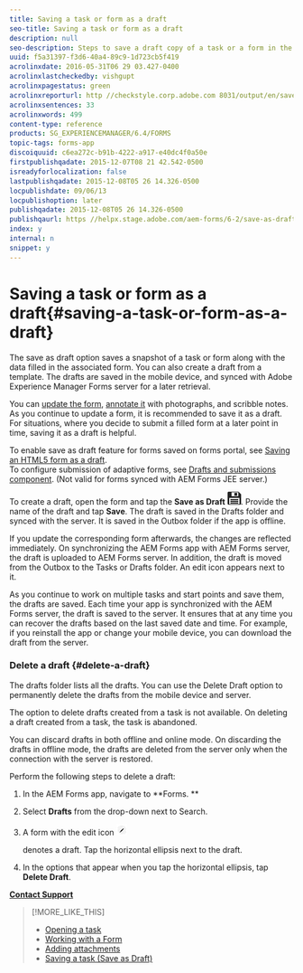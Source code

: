 ```yaml
---
title: Saving a task or form as a draft
seo-title: Saving a task or form as a draft
description: null
seo-description: Steps to save a draft copy of a task or a form in the AEM Forms app
uuid: f5a31397-f3d6-40a4-89c9-1d723cb5f419
acrolinxdate: 2016-05-31T06 29 03.427-0400
acrolinxlastcheckedby: vishgupt
acrolinxpagestatus: green
acrolinxreporturl: http //checkstyle.corp.adobe.com 8031/output/en/save_as_draft_admin_5e12de0b318c6865_1930_report.xml
acrolinxsentences: 33
acrolinxwords: 499
content-type: reference
products: SG_EXPERIENCEMANAGER/6.4/FORMS
topic-tags: forms-app
discoiquuid: c6ea272c-b91b-4222-a917-e40dc4f0a50e
firstpublishqadate: 2015-12-07T08 21 42.542-0500
isreadyforlocalization: false
lastpublishqadate: 2015-12-08T05 26 14.326-0500
locpublishdate: 09/06/13
locpublishoption: later
publishqadate: 2015-12-08T05 26 14.326-0500
publishqaurl: https //helpx.stage.adobe.com/aem-forms/6-2/save-as-draft.html
index: y
internal: n
snippet: y
---
```


# Saving a task or form as a draft{#saving-a-task-or-form-as-a-draft}

The save as draft option saves a snapshot of a task or form along with the data filled in the associated form. You can also create a draft from a template. The drafts are saved in the mobile device, and synced with Adobe Experience Manager Forms server for a later retrieval.

You can [update the form](../../forms/using/working-with-form.md), [annotate it](../../forms/using/add-attachments.md) with photographs, and scribble notes. As you continue to update a form, it is recommended to save it as a draft. For situations, where you decide to submit a filled form at a later point in time, saving it as a draft is helpful.

To enable save as draft feature for forms saved on forms portal, see [Saving an HTML5 form as a draft](../../forms/using/saving-html5-form-draft.md).   
To configure submission of adaptive forms, see [Drafts and submissions component](../../forms/using/draft-submission-component.md). (Not valid for forms synced with AEM Forms JEE server.)

To create a draft, open the form and tap the **Save as Draft** ![](assets/save-as-draft.png). Provide the name of the draft and tap **Save**. The draft is saved in the Drafts folder and synced with the server. It is saved in the Outbox folder if the app is offline.

If you update the corresponding form afterwards, the changes are reflected immediately. On synchronizing the AEM Forms app with AEM Forms server, the draft is uploaded to AEM Forms server. In addition, the draft is moved from the Outbox to the Tasks or Drafts folder. An edit icon appears next to it.

As you continue to work on multiple tasks and start points and save them, the drafts are saved. Each time your app is synchronized with the AEM Forms server, the draft is saved to the server. It ensures that at any time you can recover the drafts based on the last saved date and time. For example, if you reinstall the app or change your mobile device, you can download the draft from the server.

### Delete a draft {#delete-a-draft}

The drafts folder lists all the drafts. You can use the Delete Draft option to permanently delete the drafts from the mobile device and server.

The option to delete drafts created from a task is not available. On deleting a draft created from a task, the task is abandoned.

You can discard drafts in both offline and online mode. On discarding the drafts in offline mode, the drafts are deleted from the server only when the connection with the server is restored.

Perform the following steps to delete a draft:

1. In the AEM Forms app, navigate to **Forms. **
1. Select **Drafts** from the drop-down next to Search. 
1. A form with the edit icon  ![](assets/edit-draft-app.png)

   denotes a draft. Tap the horizontal ellipsis next to the draft. 
1. In the options that appear when you tap the horizontal ellipsis, tap **Delete Draft**.

[**Contact Support**](https://www.adobe.com/account/sign-in.supportportal.html)

>[!MORE_LIKE_THIS]
>
>* [Opening a task](../../forms/using/open-task.md)
>* [Working with a Form](../../forms/using/working-with-form.md)
>* [Adding attachments](../../forms/using/add-attachments.md)
>* [Saving a task (Save as Draft)](../../forms/using/save-as-draft.md)

